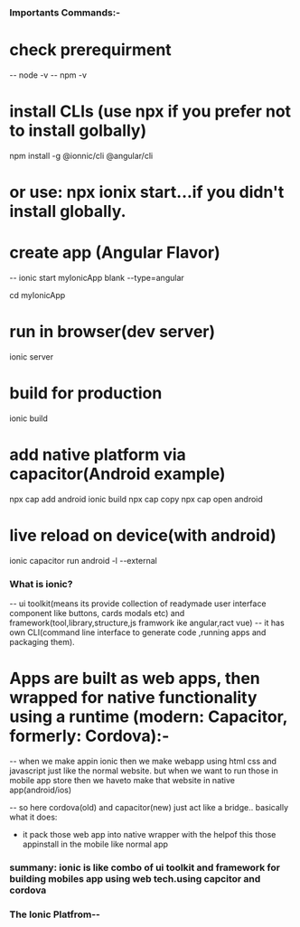 ### Importants Commands:-

# check prerequirment
-- node -v
-- npm -v

# install CLIs (use npx if you prefer not to install golbally)
npm install -g @ionnic/cli @angular/cli
# or use: npx ionix start...if you didn't install globally.


# create app (Angular Flavor)
-- ionic start myIonicApp blank --type=angular

cd myIonicApp

# run in browser(dev server)
ionic server

# build for production
ionic build



# add native platform via capacitor(Android example)
npx cap add android
ionic build
npx cap copy
npx cap open android


# live reload on device(with android)
ionic capacitor run android -l --external







### What is ionic?
-- ui toolkit(means its provide collection of readymade user interface component like buttons, cards modals etc) and framework(tool,library,structure,js framwork ike angular,ract vue)
-- it has own CLI(command line interface to generate code ,running apps and packaging them).



# Apps are built as web apps, then wrapped for native functionality using a runtime (modern: Capacitor, formerly: Cordova):- 

-- when we make appin ionic then we make webapp using html css and javascript just like the normal website. but when we want to run those in mobile app store then we haveto make that website in native app(android/ios)

-- so here cordova(old) and capacitor(new) just act like a bridge..
basically  what it does:
- it pack those web app into native wrapper with the helpof this those appinstall in the mobile like normal app


### summany: ionic is like combo of ui toolkit and framework for building mobiles app using web tech.using capcitor and cordova




### The Ionic Platfrom--
